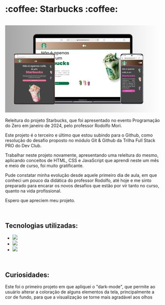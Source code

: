 <h1>:coffee: Starbucks :coffee:</h1>
<br>
<img src="./assets/mockup.png" alt="mockup-starbucks">
<br>
<p>Releitura do projeto Starbucks, que foi apresentado no evento Programação do Zero em janeiro de 2024, pelo professor Rodolfo Mori.</p>
<p>Este projeto é o terceiro e último que estou subindo para o Github, como resolução do desafio proposto no módulo Git & Github da Trilha Full Stack PRO do Dev Club.</p>
<p>Trabalhar neste projeto novamente, apresentando uma releitura do mesmo, aplicando conceitos de HTML, CSS e JavaScript que aprendi neste um mês e meio de curso, foi muito gratificante.</p>
<p>Pude constatar minha evolução desde aquele primeiro dia de aula, em que conheci um pouco da didática do professor Rodolfo, até hoje e me sinto preparado para encarar os novos desafios 
que estão por vir tanto no curso, quanto na vida profissional.</p>
<p>Espero que apreciem meu projeto.</p>
<br>
<h2>Tecnologias utilizadas:</h2>

- <img src="https://img.shields.io/badge/HTML5-E34F26?style=for-the-badge&logo=html5&logoColor=white">

- <img src="https://img.shields.io/badge/CSS3-1572B6?style=for-the-badge&logo=css3&logoColor=white">

- <img src="https://img.shields.io/badge/JavaScript-F7DF1E?style=for-the-badge&logo=javascript&logoColor=black">
<br>
<h2>Curiosidades:</h2>

<p>Este foi o primeiro projeto em que apliquei o "dark-mode", que permite ao usuário alterar a coloração de alguns elementos da tela, principalmente a cor de fundo, para que a visualização se torne mais agradável aos olhos</p>
